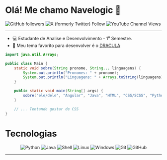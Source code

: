 # Olá! Me chamo Navelogic :wave:
<div>
    <img alt="GitHub followers" src="https://img.shields.io/github/followers/Navelogic">
    <img alt="X (formerly Twitter) Follow" src="https://img.shields.io/twitter/follow/offarianweslley">
    <img alt="YouTube Channel Views" src="https://img.shields.io/youtube/channel/views/UCT1Fmw775Ym2vO0h42rdjcA">
        <hr height="1">
</div>



- :computer: Estudante de Analise e Desenvolvimento - 1⁰ Semestre.
- :bat: Meu tema favorito para desenvolver é o [DRACULA](https://draculatheme.com/)

```Java
import java.util.Arrays;

public class Main {
    static void sobre(String pronome, String... linguagens) {
        System.out.println("Pronomes: " + pronome);
        System.out.println("Linguagens: " + Arrays.toString(linguagens));
    }

    public static void main(String[] args) {
        sobre("ele/dele", "Angular", "Java", "HTML", "CSS/SCSS", "Python");
    }

    // ... Tentando gostar de CSS
}
```

# Tecnologias
<div align="center">
    <div>
      <img alt="Python" src="https://img.shields.io/badge/python-100000?style=for-the-badge&logo=python&logoColor=blue">
      <img alt="Java" src="https://img.shields.io/badge/java-100000?style=for-the-badge&logo=java">
      <img alt="Shell" src="https://img.shields.io/badge/shell-100000?style=for-the-badge&logo=shellscript">
      <img alt="Linux" src="https://img.shields.io/badge/linux-100000?style=for-the-badge&logo=linux">
      <img alt="Windows" src="https://img.shields.io/badge/windows-100000?style=for-the-badge&logo=windows">
      <img alt="Git" src="https://img.shields.io/badge/git-100000?style=for-the-badge&logo=git">
      <img alt="GitHub" src="https://img.shields.io/badge/github-100000?style=for-the-badge&logo=github">
    </div>
    <hr height="1">
  </div>